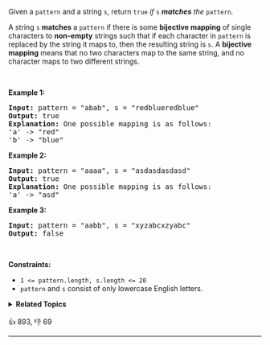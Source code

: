 <p>Given a <code>pattern</code> and a string <code>s</code>, return <code>true</code><em> if </em><code>s</code><em> <strong>matches</strong> the </em><code>pattern</code><em>.</em></p>

<p>A string <code>s</code> <b>matches</b> a <code>pattern</code> if there is some <strong>bijective mapping</strong> of single characters to <strong>non-empty</strong> strings such that if each character in <code>pattern</code> is replaced by the string it maps to, then the resulting string is <code>s</code>. A <strong>bijective mapping</strong> means that no two characters map to the same string, and no character maps to two different strings.</p>

<p>&nbsp;</p> 
<p><strong class="example">Example 1:</strong></p>

<pre>
<strong>Input:</strong> pattern = "abab", s = "redblueredblue"
<strong>Output:</strong> true
<strong>Explanation:</strong> One possible mapping is as follows:
'a' -&gt; "red"
'b' -&gt; "blue"</pre>

<p><strong class="example">Example 2:</strong></p>

<pre>
<strong>Input:</strong> pattern = "aaaa", s = "asdasdasdasd"
<strong>Output:</strong> true
<strong>Explanation:</strong> One possible mapping is as follows:
'a' -&gt; "asd"
</pre>

<p><strong class="example">Example 3:</strong></p>

<pre>
<strong>Input:</strong> pattern = "aabb", s = "xyzabcxzyabc"
<strong>Output:</strong> false
</pre>

<p>&nbsp;</p> 
<p><strong>Constraints:</strong></p>

<ul> 
 <li><code>1 &lt;= pattern.length, s.length &lt;= 20</code></li> 
 <li><code>pattern</code> and <code>s</code> consist of only lowercase English letters.</li> 
</ul>

<details><summary><strong>Related Topics</strong></summary>Hash Table | String | Backtracking</details><br>

<div>👍 893, 👎 69<span style='float: right;'></span></div>

<div id="labuladong"><hr>

</div>

